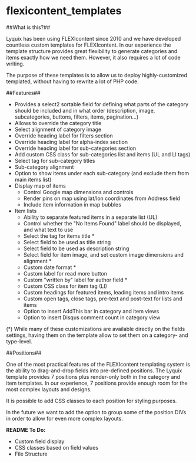 # flexicontent_templates

##What is this?##

Lyquix has been using FLEXIcontent since 2010 and we have developed countless custom templates for FLEXIcontent. In our experience the template structure provides great flexibility to generate categories and items exactly how we need them. However, it also requires a lot of code writing.

The purpose of these templates is to allow us to deploy highly-customized templated, without having to rewrite a lot of PHP code.

##Features##

  * Provides a select2 sortable field for defining what parts of the category should be included and in what order (description, image, subcategories, buttons, filters, items, pagination...)
  * Allows to override the category title
  * Select alignment of category image
  * Override heading label for filters section
  * Override heading label for alpha-index section
  * Override heading label for sub-categories section
  * Add custom CSS class for sub-categories list and items (UL and LI tags)
  * Select tag for sub-category titles
  * Sub-category alignment
  * Option to show items under each sub-category (and exclude them from main items list) 
  * Display map of items
    * Control Google map dimensions and controls
    * Render pins on map using lat/lon coordinates from Address field
    * Include item information in map bubbles
  * Item lists
    * Ability to separate featured items in a separate list (UL)
    * Control whether the "No Items Found" label should be displayed, and what text to use
    * Select the tag for items title *
    * Select field to be used as title string
    * Select field to be used as description string
    * Select field for item image, and set custom image dimensions and alignment *
    * Custom date format *
    * Custom label for read more button
    * Custom "written by" label for author field *
    * Custom CSS class for item tag (LI)
    * Custom headings for featured items, leading items and intro items
    * Custom open tags, close tags, pre-text and post-text for lists and items
    * Option to insert AddThis bar in category and item views
    * Option to insert Disqus comment count in category view

(*) While many of these customizations are available directly on the fields settings, having them on the template allow to set them on a category- and type-level.

##Positions##

One of the most practical features of the FLEXIcontent templating system is the ability to drag-and-drop fields into pre-defined positions. The Lyquix template provides 7 positions plus render-only both in the category and item templates. In our experience, 7 positions provide enough room for the most complex layouts and designs.

It is possible to add CSS classes to each position for styling purposes.

In the future we want to add the option to group some of the position DIVs in order to allow for even more complex layouts.

**README To Do:**

  * Custom field display
  * CSS classes based on field values
  * File Structure

